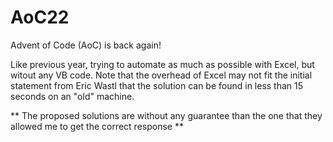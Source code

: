 # AoC22
Advent of Code (AoC) is back again!

Like previous year, trying to automate as much as possible with Excel, but witout any VB code.
Note that the overhead of Excel may not fit the initial statement from Eric Wastl that the solution can be found in less than 15 seconds on an "old" machine.

** The proposed solutions are without any guarantee than the one that they allowed me to get the correct response **
